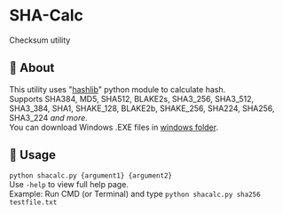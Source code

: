 # SHA-Calc
Checksum utility
## :page_facing_up: About
This utility uses "[hashlib](https://docs.python.org/3/library/hashlib.html)" python module to calculate hash.
<br>Supports SHA384, MD5, SHA512, BLAKE2s, SHA3_256, SHA3_512, SHA3_384, SHA1, SHAKE_128, BLAKE2b, SHAKE_256, SHA224, SHA256, SHA3_224 *and more*.
<br>You can download Windows .EXE files in [windows folder](windows/).
## :wrench: Usage
`python shacalc.py {argument1} {argument2}`<br>
Use `-help` to view full help page.
<br>Example: Run CMD (or Terminal) and type `python shacalc.py sha256 testfile.txt`
